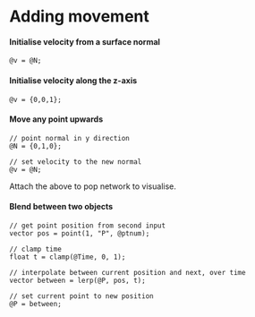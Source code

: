 # Adding movement

#### Initialise velocity from a surface normal

```
@v = @N;
```

#### Initialise velocity along the z-axis

```
@v = {0,0,1};
```

#### Move any point upwards

```
// point normal in y direction
@N = {0,1,0};

// set velocity to the new normal
@v = @N;
```

Attach the above to pop network to visualise.

#### Blend between two objects
```
// get point position from second input
vector pos = point(1, "P", @ptnum);

// clamp time
float t = clamp(@Time, 0, 1);

// interpolate between current position and next, over time
vector between = lerp(@P, pos, t);

// set current point to new position
@P = between;
```